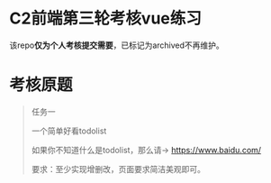 # C2前端第三轮考核vue练习

该repo**仅为个人考核提交需要**，已标记为archived不再维护。

# 考核原题

> 任务一
>
> 一个简单好看todolist
>
> 如果你不知道什么是todolist，那么请-> https://www.baidu.com/
>
> 要求：至少实现增删改，页面要求简洁美观即可。